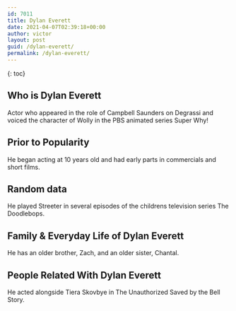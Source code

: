 ```yaml
---
id: 7011
title: Dylan Everett
date: 2021-04-07T02:39:18+00:00
author: victor
layout: post
guid: /dylan-everett/
permalink: /dylan-everett/
---
```



{: toc}


## Who is Dylan Everett



Actor who appeared in the role of Campbell Saunders on Degrassi and voiced the character of Wolly in the PBS animated series Super Why!

                
                
                
## Prior to Popularity



He began acting at 10 years old and had early parts in commercials and short films.

                
                
                
## Random data



He played Streeter in several episodes of the childrens television series The Doodlebops.

                
                
                
## Family & Everyday Life of Dylan Everett



He has an older brother, Zach, and an older sister, Chantal.

                
                
                
## People Related With Dylan Everett



He acted alongside Tiera Skovbye in The Unauthorized Saved by the Bell Story.

                
              
            
          
          
          